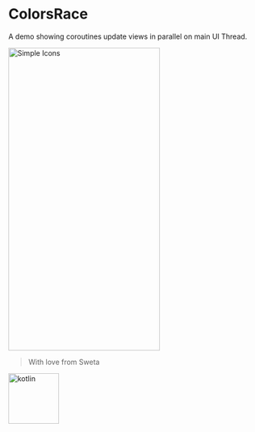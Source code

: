 # ColorsRace
A demo showing coroutines update views in parallel on main UI Thread.


<img src="https://user-images.githubusercontent.com/30392938/80421153-a3872a00-88f9-11ea-9a27-0ea16621e895.jpeg" alt="Simple Icons" width=300 height=600>

> With love from Sweta 

<img src="https://simpleicons.org/icons/kotlin.svg" alt="kotlin" width=100 height=100>



